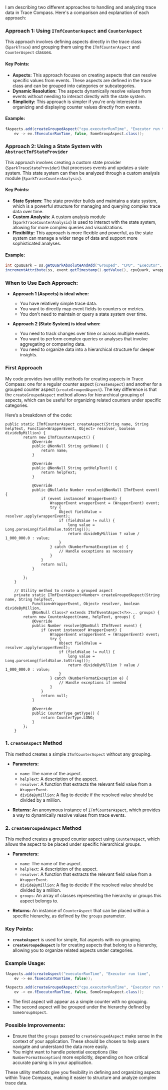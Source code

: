 I am describing two different approaches to handling and analyzing trace data in Trace Compass. Here's a comparison and explanation of each approach:

### Approach 1: Using `ITmfCounterAspect` and `CounterAspect`
This approach involves defining aspects directly in the trace class (`SparkTrace`) and grouping them using the `ITmfCounterAspect` and `CounterAspect` classes.

#### Key Points:
- **Aspects:** This approach focuses on creating aspects that can resolve specific values from events. These aspects are defined in the trace class and can be grouped into categories or subcategories.
- **Dynamic Resolution:** The aspects dynamically resolve values from events without needing to interact directly with the state system.
- **Simplicity:** This approach is simpler if you're only interested in organizing and displaying counter values directly from events.

#### Example:
```java
fAspects.add(createGroupedAspect("cpu.executorRunTime", "Executor run time",
    ev -> ev.fExecutorRunTime, false, SomeGroupAspect.class));
```

### Approach 2: Using a State System with `AbstractTmfStateProvider`
This approach involves creating a custom state provider (`SparkTraceStateProvider`) that processes events and updates a state system. This state system can then be analyzed through a custom analysis module (`SparkTraceCounterAnalysis`).

#### Key Points:
- **State System:** The state provider builds and maintains a state system, which is a powerful structure for managing and querying complex trace data over time.
- **Custom Analysis:** A custom analysis module (`SparkTraceCounterAnalysis`) is used to interact with the state system, allowing for more complex queries and visualizations.
- **Flexibility:** This approach is more flexible and powerful, as the state system can manage a wider range of data and support more sophisticated analyses.

#### Example:
```java
int cpuQuark = ss.getQuarkAbsoluteAndAdd("Grouped", "CPU", "Executor", "Runtime");
incrementAttribute(ss, event.getTimestamp().getValue(), cpuQuark, wrapperEvent.fExecutorRunTime);
```

### When to Use Each Approach:

- **Approach 1 (Aspects) is ideal when:**
  - You have relatively simple trace data.
  - You want to directly map event fields to counters or metrics.
  - You don't need to maintain or query a state system over time.

- **Approach 2 (State System) is ideal when:**
  - You need to track changes over time or across multiple events.
  - You want to perform complex queries or analyses that involve aggregating or comparing data.
  - You need to organize data into a hierarchical structure for deeper insights.



### First Approach
My code provides two utility methods for creating aspects in Trace Compass: one for a regular counter aspect (`createAspect`) and another for a grouped counter aspect (`createGroupedAspect`). The key difference is that the `createGroupedAspect` method allows for hierarchical grouping of aspects, which can be useful for organizing related counters under specific categories.

Here’s a breakdown of the code:

```
public static ITmfCounterAspect createAspect(String name, String helpText, Function<WrapperEvent, Object> resolver, boolean divideByMillion) {
        return new ITmfCounterAspect() {
            @Override
            public @NonNull String getName() {
                return name;
            }

            @Override
            public @NonNull String getHelpText() {
                return helpText;
            }

            @Override
            public @Nullable Number resolve(@NonNull ITmfEvent event) {
                if (event instanceof WrapperEvent) {
                    WrapperEvent wrapperEvent = (WrapperEvent) event;
                    try {
                        Object fieldValue = resolver.apply(wrapperEvent);
                        if (fieldValue != null) {
                            long value = Long.parseLong(fieldValue.toString());
                            return divideByMillion ? value / 1_000_000.0 : value;
                        }
                    } catch (NumberFormatException e) {
                        // Handle exceptions as necessary
                    }
                }
                return null;
            }

        };
    }

```
```
    // Utility method to create a grouped aspect
    private static ITmfEventAspect<Number> createGroupedAspect(String name, String helpText,
            Function<WrapperEvent, Object> resolver, boolean divideByMillion,
            @NonNull Class<? extends ITmfEventAspect<?>>... groups) {
        return new CounterAspect(name, helpText, groups) {
            @Override
            public Number resolve(@NonNull ITmfEvent event) {
                if (event instanceof WrapperEvent) {
                    WrapperEvent wrapperEvent = (WrapperEvent) event;
                    try {
                        Object fieldValue = resolver.apply(wrapperEvent);
                        if (fieldValue != null) {
                            long value = Long.parseLong(fieldValue.toString());
                            return divideByMillion ? value / 1_000_000.0 : value;
                        }
                    } catch (NumberFormatException e) {
                        // Handle exceptions if needed
                    }
                }
                return null;
            }

            @Override
            public CounterType getType() {
                return CounterType.LONG;
            }
        };
    }
```
### 1. `createAspect` Method

This method creates a simple `ITmfCounterAspect` without any grouping.

- **Parameters:**
  - `name`: The name of the aspect.
  - `helpText`: A description of the aspect.
  - `resolver`: A function that extracts the relevant field value from a `WrapperEvent`.
  - `divideByMillion`: A flag to decide if the resolved value should be divided by a million.

- **Returns:** An anonymous instance of `ITmfCounterAspect`, which provides a way to dynamically resolve values from trace events.

### 2. `createGroupedAspect` Method

This method creates a grouped counter aspect using `CounterAspect`, which allows the aspect to be placed under specific hierarchical groups.

- **Parameters:**
  - `name`: The name of the aspect.
  - `helpText`: A description of the aspect.
  - `resolver`: A function that extracts the relevant field value from a `WrapperEvent`.
  - `divideByMillion`: A flag to decide if the resolved value should be divided by a million.
  - `groups`: An array of classes representing the hierarchy or groups this aspect belongs to.

- **Returns:** An instance of `CounterAspect` that can be placed within a specific hierarchy, as defined by the `groups` parameter.

### Key Points:

- **`createAspect`** is used for simple, flat aspects with no grouping.
- **`createGroupedAspect`** is for creating aspects that belong to a hierarchy, allowing you to organize related aspects under categories.

### Example Usage:

```java
fAspects.add(createAspect("executorRunTime", "Executor run time",
    ev -> ev.fExecutorRunTime, false));

fAspects.add(createGroupedAspect("cpu.executorRunTime", "Executor run time",
    ev -> ev.fExecutorRunTime, false, SomeGroupAspect.class));
```

- The first aspect will appear as a simple counter with no grouping.
- The second aspect will be grouped under the hierarchy defined by `SomeGroupAspect`.

### Possible Improvements:

- Ensure that the `groups` passed to `createGroupedAspect` make sense in the context of your application. These should be chosen to help users navigate and understand the data more easily.
- You might want to handle potential exceptions (like `NumberFormatException`) more explicitly, depending on how critical accurate parsing is in your application.

These utility methods give you flexibility in defining and organizing aspects within Trace Compass, making it easier to structure and analyze complex trace data.
